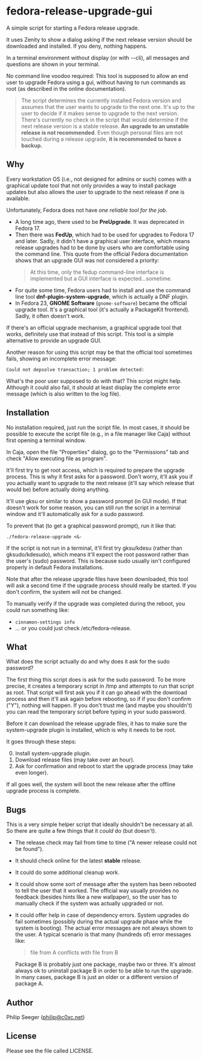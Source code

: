 fedora-release-upgrade-gui
==========================

A simple script for starting a Fedora release upgrade.

It uses Zenity to show a dialog asking if the next release version
should be downloaded and installed. If you deny, nothing happens.

In a terminal environment without display (or with --cli),
all messages and questions are shown in your terminal.

No command line voodoo required:
This tool is supposed to allow an end user to upgrade Fedora using a gui,
without having to run commands as root (as described in the online documentation).

> The script determines the currently installed Fedora version
and assumes that the user wants to upgrade to the next one.
> It's up to the user to decide if it makes sense to upgrade to the next version.
> There's currently no check in the script that would determine
if the next release version is a stable release.
> **An upgrade to an unstable release is not recommended**.
> Even though personal files are not touched during a release upgrade,
**it is recommended to have a backup.**



Why
---

Every workstation OS (i.e., not designed for admins or such) comes with
a graphical update tool that not only provides a way to install package updates
but also allows the user to upgrade to the next release if one is available.

Unfortunately, Fedora does not have *one reliable tool for the job*.
- A long time ago, there used to be __PreUpgrade__. It was deprecated in Fedora 17.
- Then there was __FedUp__, which had to be used for upgrades to Fedora 17 and later.
  Sadly, it didn't have a graphical user interface, which means release upgrades
  had to be done by users who are comfortable using the command line.
  This quote from the official Fedora documentation shows that an upgrade GUI
  was not considered a priority:
  > At this time, only the fedup command-line interface is implemented but a GUI interface is expected...sometime.
- For quite some time, Fedora users had to install and use the command line
  tool __dnf-plugin-system-upgrade__, which is actually a DNF plugin.
- In Fedora 23, __GNOME Software__ (`gnome-software`) became the official upgrade tool.
  It's a graphical tool (it's actually a PackageKit frontend).
  Sadly, it often doesn't work.

If there's an official upgrade mechanism, a graphical upgrade tool that works,
definitely use that instead of this script.
This tool is a simple alternative to provide an upgrade GUI.

Another reason for using this script may be that the official tool
sometimes fails, showing an incomplete error message:

    Could not depsolve transaction; 1 problem detected:

What's the poor user supposed to do with that?
This script might help. Although it could also fail, it should at least
display the complete error message (which is also written to the log file).



Installation
------------

No installation required, just run the script file.
In most cases, it should be possible to execute the script file
(e.g., in a file manager like Caja) without first opening a terminal window.

In Caja, open the file "Properties" dialog, go to the "Permissions" tab
and check "Allow executing file as program".

It'll first try to get root access, which is required to prepare the upgrade
process. This is why it first asks for a password.
Don't worry, it'll ask you if you actually want to upgrade to the next release
(it'll say which release that would be) before actually doing anything.

It'll use gksu or similar to show a password prompt (in GUI mode).
If that doesn't work for some reason, you can still run the script in a
terminal window and it'll automatically ask for a sudo password.

To prevent that (to get a graphical password prompt), run it like that:

    ./fedora-release-upgrade <&-

If the script is not run in a terminal, it'll first try gksu/kdesu
(rather than gksudo/kdesudo), which means it'll expect the root password
rather than the user's (sudo) password.
This is because sudo usually isn't configured properly
in default Fedora installations.

Note that after the release upgrade files have been downloaded,
this tool will ask a second time if the upgrade process should really be started.
If you don't confirm, the system will not be changed.

To manually verify if the upgrade was completed during the reboot,
you could run something like:
- `cinnamon-settings info`
- ... or you could just check /etc/fedora-release.



What
----

What does the script actually do and why does it ask for the sudo password?

The first thing this script does is ask for the sudo password.
To be more precise, it creates a temporary script in /tmp and
attempts to run that script as root.
That script will first ask you if it can go ahead with the download process
and then it'll ask again before rebooting, so if if you don't confirm ("Y"),
nothing will happen. If you don't trust me (and maybe you shouldn't)
you can read the temporary script before typing in your sudo password.

Before it can download the release upgrade files, it has to make sure
the system-upgrade plugin is installed, which is why it needs to be root.

It goes through these steps:

0. Install system-upgrade plugin.
1. Download release files (may take over an hour).
2. Ask for confirmation and reboot to start the upgrade process (may take even longer).

If all goes well, the system will boot the new release after the offline upgrade process is complete.



Bugs
----

This is a very simple helper script that ideally shouldn't be necessary at all.
So there are quite a few things that it *could* do (but doesn't).

- The release check may fail from time to time
  ("A newer release could not be found").
- It should check online for the latest **stable** release.
- It could do some additional cleanup work.
- It could show some sort of message after the system has been rebooted
  to tell the user that it worked. The official way usually provides no feedback
  (besides hints like a new wallpaper), so the user has to manually check
  if the system was actually upgraded or not.
- It could offer help in case of dependency errors.
  System upgrades do fail sometimes (possibly during the actual upgrade phase
  while the system is booting).
  The actual error messages are not always shown to the user.
  A typical scenario is that many (hundreds of) error messages like:
  > file from A conflicts with file from B
  
  Package B is probably just one package, maybe two or three.
  It's almost always ok to uninstall package B in order
  to be able to run the upgrade.
  In many cases, package B is just an older or a different version of package A.



Author
------

Philip Seeger (philip@c0xc.net)



License
-------

Please see the file called LICENSE.

